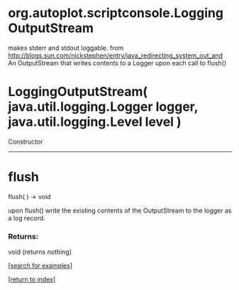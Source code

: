 # org.autoplot.scriptconsole.LoggingOutputStream

makes stderr and stdout loggable.
 from http://blogs.sun.com/nickstephen/entry/java_redirecting_system_out_and
 An OutputStream that writes contents to a Logger upon each call to flush()

# LoggingOutputStream( java.util.logging.Logger logger, java.util.logging.Level level )
Constructor

***
<a name="flush"></a>
# flush
flush(  ) &rarr; void

upon flush() write the existing contents of the OutputStream
 to the logger as a log record.

### Returns:
void (returns nothing)


<a href="https://github.com/autoplot/dev/search?q=flush&unscoped_q=flush">[search for examples]</a>

<a href="https://github.com/autoplot/documentation/blob/master/javadoc/index-all.md">[return to index]</a>


